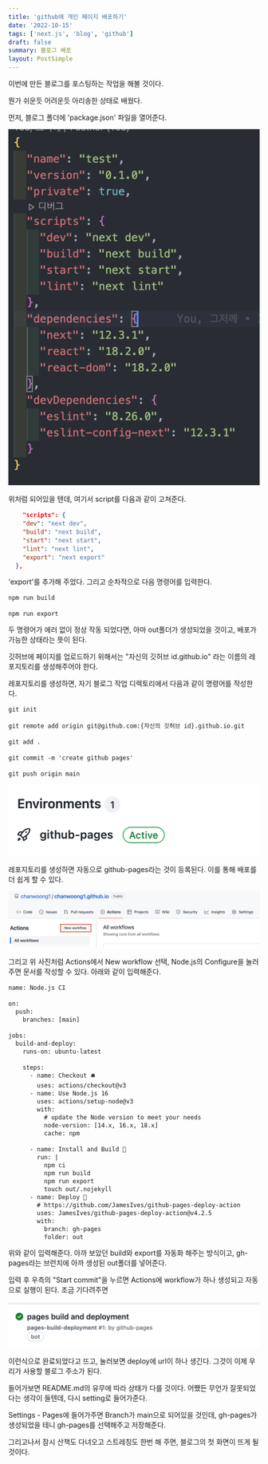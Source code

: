 ```yaml
---
title: 'github에 개인 페이지 배포하기'
date: '2022-10-15'
tags: ['next.js', 'blog', 'github']
draft: false
summary: 블로그 배포
layout: PostSimple
---
```


이번에 만든 블로그를 포스팅하는 작업을 해볼 것이다.

뭔가 쉬운듯 어려운듯 아리송한 상태로 배웠다.

먼저, 블로그 폴더에 'package.json' 파일을 열어준다.

![Alt text](https://github.com/chanwoong1/chanwoong1.github.io/blob/main/public/static/images/blog_posts/blog_project/github_pages01.png?raw=true)

위처럼 되어있을 텐데, 여기서 script를 다음과 같이 고쳐준다.

```json
	"scripts": {
    "dev": "next dev",
    "build": "next build",
    "start": "next start",
    "lint": "next lint",
	"export": "next export"
  },
```

'export'를 추가해 주었다. 그리고 순차적으로 다음 명령어를 입력한다.

```
npm run build

npm run export
```

두 명령어가 에러 없이 정상 작동 되었다면, 아마 out폴더가 생성되었을 것이고, 배포가 가능한 상태라는 뜻이 된다.

깃허브에 페이지를 업로드하기 위해서는 "자신의 깃허브 id.github.io" 라는 이름의 레포지토리를 생성해주어야 한다.

레포지토리를 생성하면, 자기 블로그 작업 디렉토리에서 다음과 같이 명령어를 작성한다.

```git
git init

git remote add origin git@github.com:{자신의 깃허브 id}.github.io.git

git add .

git commit -m 'create github pages'

git push origin main
```

![Alt text](https://github.com/chanwoong1/chanwoong1.github.io/blob/main/public/static/images/blog_posts/blog_project/github_pages02.png?raw=true)

레포지토리를 생성하면 자동으로 github-pages라는 것이 등록된다. 이를 통해 배포를 더 쉽게 할 수 있다.

![Alt text](https://github.com/chanwoong1/chanwoong1.github.io/blob/main/public/static/images/blog_posts/blog_project/github_pages03.png?raw=true)

그리고 위 사진처럼 Actions에서 New workflow 선택, Node.js의 Configure을 눌러주면 문서를 작성할 수 있다. 아래와 같이 입력해준다.

```
name: Node.js CI

on:
  push:
    branches: [main]

jobs:
  build-and-deploy:
    runs-on: ubuntu-latest

    steps:
      - name: Checkout 🛎️
        uses: actions/checkout@v3
      - name: Use Node.js 16
        uses: actions/setup-node@v3
        with:
          # update the Node version to meet your needs
          node-version: [14.x, 16.x, 18.x]
          cache: npm

      - name: Install and Build 🔧
        run: |
          npm ci
          npm run build
          npm run export
          touch out/.nojekyll
      - name: Deploy 🚀
        # https://github.com/JamesIves/github-pages-deploy-action
        uses: JamesIves/github-pages-deploy-action@v4.2.5
        with:
          branch: gh-pages
          folder: out
```

위와 같이 입력해준다. 아까 보았던 build와 export를 자동화 해주는 방식이고, gh-pages라는 브런치에 아까 생성된 out폴더를 넣어준다.

입력 후 우측의 "Start commit"을 누르면 Actions에 workflow가 하나 생성되고 자동으로 실행이 된다. 조금 기다려주면

![Alt text](https://github.com/chanwoong1/chanwoong1.github.io/blob/main/public/static/images/blog_posts/blog_project/github_pages04.png?raw=true)

이런식으로 완료되었다고 뜨고, 눌러보면 deploy에 url이 하나 생긴다. 그것이 이제 우리가 사용할 블로그 주소가 된다.

들어가보면 README.md의 유무에 따라 상태가 다를 것이다. 어쨌든 무언가 잘못되었다는 생각이 들텐데, 다시 setting로 들어가준다.

Settings - Pages에 들어가주면 Branch가 main으로 되어있을 것인데, gh-pages가 생성되었을 테니 gh-pages를 선택해주고 저장해준다.

그리고나서 잠시 산책도 다녀오고 스트레칭도 한번 해 주면, 블로그의 첫 화면이 뜨게 될 것이다.
